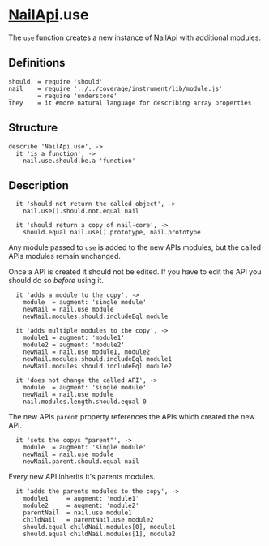 [glob]: https://npmjs.org/package/glob
[grunt-contrib-coffee]: https://github.com/gruntjs/grunt-contrib-coffee
[grunt-istanbul-coverage]: https://github.com/daniellmb/grunt-istanbul-coverage
[grunt-istanbul]: https://github.com/taichi/grunt-istanbul
[grunt-simple-mocha]: https://github.com/yaymukund/grunt-simple-mocha
[grunt]: http://gruntjs.com/
[mocha]: https://npmjs.org/package/mocha
[should]: https://github.com/visionmedia/should.js
[underscore]: http://underscorejs.org

[About.meta-data]: ../About/meta-data.coffee.md
[About.modules]: ../About/modules.coffee.md
[NailApi]: ../NailApi.coffee.md
[NailApi.lib]: lib.coffee.md
[NailApi.modules]: modules.coffee.md
[NailApi.parent]: parent.coffee.md
[NailApi.to]: to.coffee.md
[NailApi.use]: use.coffee.md

[nail]: https://github.com/noptic/nail
[npm]: https://github.com/noptic/nail

[NailApi].use
=============
The `use` function creates a new instance of NailApi with additional modules.

Definitions
-----------

    should  = require 'should'
    nail    = require '../../coverage/instrument/lib/module.js'
    _       = require 'underscore'
    they    = it #more natural language for describing array properties

Structure
---------

    describe 'NailApi.use', ->
      it 'is a function', ->
        nail.use.should.be.a 'function'

Description
-----------

      it 'should not return the called object', ->
        nail.use().should.not.equal nail

      it 'should return a copy of nail-core', ->
        should.equal nail.use().prototype, nail.prototype

Any module passed to `use` is added to the new APIs modules, but the called APIs
modules remain unchanged.

Once a API is created it should not be edited. If you have to edit the API you
should do so *before* using it.

      it 'adds a module to the copy', ->
        module  = augment: 'single module'
        newNail = nail.use module
        newNail.modules.should.includeEql module

      it 'adds multiple modules to the copy', ->
        module1 = augment: 'module1'
        module2 = augment: 'module2'
        newNail = nail.use module1, module2
        newNail.modules.should.includeEql module1
        newNail.modules.should.includeEql module2

      it 'does not change the called API', ->
        module  = augment: 'single module'
        newNail = nail.use module
        nail.modules.length.should.equal 0

The new APIs `parent` property references the APIs which created the new API.

      it 'sets the copys "parent"', ->
        module  = augment: 'single module'
        newNail = nail.use module
        newNail.parent.should.equal nail

Every new API inherits it's parents modules.

      it 'adds the parents modules to the copy', ->
        module1     = augment: 'module1'
        module2     = augment: 'module2'
        parentNail  = nail.use module1
        childNail   = parentNail.use module2
        should.equal childNail.modules[0], module1
        should.equal childNail.modules[1], module2

